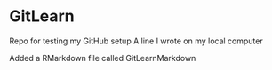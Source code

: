 # GitLearn
Repo for testing my GitHub setup
A line I wrote on my local computer  

Added a RMarkdown file called GitLearnMarkdown

